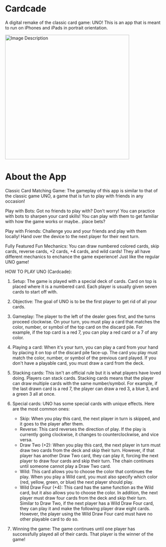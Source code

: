 # Cardcade
A digital remake of the classic card game: UNO! This is an app that is meant to run on iPhones and iPads in portrait orientation.

<img src="https://github.com/JasonStation/Cardcade/assets/110545276/1eff0ef4-0ea1-4f72-b7f8-19bfb4eb1e4b" alt="Image Description" width="400">

# About the App

Classic Card Matching Game:
The gameplay of this app is similar to that of the classic game UNO, a game that is fun to play with friends in any occasion!

Play with Bots:
Got no friends to play with? Don't worry! You can practice with bots to sharpen your card skills! You can play with them to get familiar with how the game works or maybe.. place bets?

Play with Friends:
Challenge you and your friends and play with them locally! Hand over the device to the next player for their next turn.

Fully Featured Fun Mechanics:
You can draw numbered colored cards, skip cards, reverse cards, +2 cards, +4 cards, and wild cards! They all have different mechanics to enchance the game experience! Just like the regular UNO game!

HOW TO PLAY UNO (Cardcade):

1. Setup: The game is played with a special deck of cards. Card on top is placed where it is a numbered card. Each player is usually given seven cards to start off with.

2. Objective: The goal of UNO is to be the first player to get rid of all your cards.


3. Gameplay: The player to the left of the dealer goes first, and the turns proceed clockwise. On your turn, you must play a card that matches the color, number, or symbol of the top card on the discard pile. For example, if the top card is a red 7, you can play a red card or a 7 of any color.

4. Playing a card: When it's your turn, you can play a card from your hand by placing it on top of the discard pile face-up. The card you play must match the color, number, or symbol of the previous card played. If you don't have a playable card, you must draw a card from the deck.

5. Stacking cards: This isn't an official rule but it is what players have loved doing. Players can stack cards. Stacking cards means that the player can draw multiple cards with the same number/symbol. For example, if the last drawn card is a red 7, the player can draw a red 3, a blue 3, and a green 3 all at once.

6. Special cards: UNO has some special cards with unique effects. Here are the most common ones:
   - Skip: When you play this card, the next player in turn is skipped, and it goes to the player after them.
   - Reverse: This card reverses the direction of play. If the play is currently going clockwise, it changes to counterclockwise, and vice versa.
   - Draw Two (+2): When you play this card, the next player in turn must draw two cards from the deck and skip their turn. However, if that player has another Draw Two card, they can play it, forcing the next player to draw four cards and skip their turn. The chain continues until someone cannot play a Draw Two card.
   - Wild: This card allows you to choose the color that continues the play. When you play a Wild card, you must also specify which color (red, yellow, green, or blue) the next player should play.
   - Wild Draw Four (+4): This card has the same function as the Wild card, but it also allows you to choose the color. In addition, the next player must draw four cards from the deck and skip their turn. Similar to Draw Two, if the next player has a Wild Draw Four card, they can play it and make the following player draw eight cards. However, the player using the Wild Draw Four card must have no other playable card to do so.

7. Winning the game: The game continues until one player has successfully played all of their cards. That player is the winner of the game!
